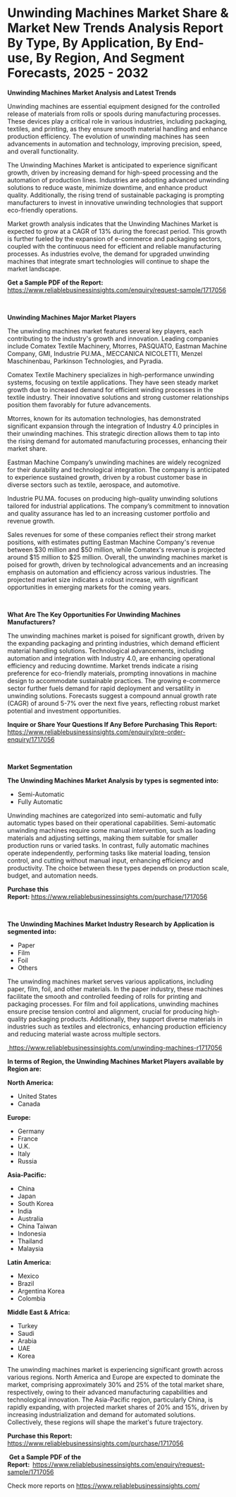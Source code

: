 <p><h1>Unwinding Machines Market Share & Market New Trends Analysis Report By Type, By Application, By End-use, By Region, And Segment Forecasts, 2025 - 2032</h1></p><p><strong>Unwinding Machines Market Analysis and Latest Trends</strong></p>
<p><p>Unwinding machines are essential equipment designed for the controlled release of materials from rolls or spools during manufacturing processes. These devices play a critical role in various industries, including packaging, textiles, and printing, as they ensure smooth material handling and enhance production efficiency. The evolution of unwinding machines has seen advancements in automation and technology, improving precision, speed, and overall functionality.</p><p>The Unwinding Machines Market is anticipated to experience significant growth, driven by increasing demand for high-speed processing and the automation of production lines. Industries are adopting advanced unwinding solutions to reduce waste, minimize downtime, and enhance product quality. Additionally, the rising trend of sustainable packaging is prompting manufacturers to invest in innovative unwinding technologies that support eco-friendly operations.</p><p>Market growth analysis indicates that the Unwinding Machines Market is expected to grow at a CAGR of 13% during the forecast period. This growth is further fueled by the expansion of e-commerce and packaging sectors, coupled with the continuous need for efficient and reliable manufacturing processes. As industries evolve, the demand for upgraded unwinding machines that integrate smart technologies will continue to shape the market landscape.</p></p>
<p><strong>Get a Sample PDF of the Report:&nbsp;</strong> <a href="https://www.reliablebusinessinsights.com/enquiry/request-sample/1717056?utm_campaign=3439&utm_medium=2&utm_source=Github&utm_content=ia&utm_term=08042025&utm_id=unwinding-machines">https://www.reliablebusinessinsights.com/enquiry/request-sample/1717056</a></p>
<p>&nbsp;</p>
<p><strong>Unwinding Machines Major Market Players</strong></p>
<p><p>The unwinding machines market features several key players, each contributing to the industry's growth and innovation. Leading companies include Comatex Textile Machinery, Mtorres, PASQUATO, Eastman Machine Company, GMI, Industrie PU.MA., MECCANICA NICOLETTI, Menzel Maschinenbau, Parkinson Technologies, and Pyradia. </p><p>Comatex Textile Machinery specializes in high-performance unwinding systems, focusing on textile applications. They have seen steady market growth due to increased demand for efficient winding processes in the textile industry. Their innovative solutions and strong customer relationships position them favorably for future advancements.</p><p>Mtorres, known for its automation technologies, has demonstrated significant expansion through the integration of Industry 4.0 principles in their unwinding machines. This strategic direction allows them to tap into the rising demand for automated manufacturing processes, enhancing their market share.</p><p>Eastman Machine Company’s unwinding machines are widely recognized for their durability and technological integration. The company is anticipated to experience sustained growth, driven by a robust customer base in diverse sectors such as textile, aerospace, and automotive.</p><p>Industrie PU.MA. focuses on producing high-quality unwinding solutions tailored for industrial applications. The company’s commitment to innovation and quality assurance has led to an increasing customer portfolio and revenue growth.</p><p>Sales revenues for some of these companies reflect their strong market positions, with estimates putting Eastman Machine Company's revenue between $30 million and $50 million, while Comatex's revenue is projected around $15 million to $25 million. Overall, the unwinding machines market is poised for growth, driven by technological advancements and an increasing emphasis on automation and efficiency across various industries. The projected market size indicates a robust increase, with significant opportunities in emerging markets for the coming years.</p></p>
<p>&nbsp;</p>
<p><strong>What Are The Key Opportunities For Unwinding Machines Manufacturers?</strong></p>
<p><p>The unwinding machines market is poised for significant growth, driven by the expanding packaging and printing industries, which demand efficient material handling solutions. Technological advancements, including automation and integration with Industry 4.0, are enhancing operational efficiency and reducing downtime. Market trends indicate a rising preference for eco-friendly materials, prompting innovations in machine design to accommodate sustainable practices. The growing e-commerce sector further fuels demand for rapid deployment and versatility in unwinding solutions. Forecasts suggest a compound annual growth rate (CAGR) of around 5-7% over the next five years, reflecting robust market potential and investment opportunities.</p></p>
<p><strong>Inquire or Share Your Questions If Any Before Purchasing This Report:</strong> <a href="https://www.reliablebusinessinsights.com/enquiry/pre-order-enquiry/1717056?utm_campaign=3439&utm_medium=2&utm_source=Github&utm_content=ia&utm_term=08042025&utm_id=unwinding-machines">https://www.reliablebusinessinsights.com/enquiry/pre-order-enquiry/1717056</a></p>
<p>&nbsp;</p>
<p><strong>Market Segmentation</strong></p>
<p><strong>The Unwinding Machines Market Analysis by types is segmented into:</strong></p>
<p><ul><li>Semi-Automatic</li><li>Fully Automatic</li></ul></p>
<p><p>Unwinding machines are categorized into semi-automatic and fully automatic types based on their operational capabilities. Semi-automatic unwinding machines require some manual intervention, such as loading materials and adjusting settings, making them suitable for smaller production runs or varied tasks. In contrast, fully automatic machines operate independently, performing tasks like material loading, tension control, and cutting without manual input, enhancing efficiency and productivity. The choice between these types depends on production scale, budget, and automation needs.</p></p>
<p><strong>Purchase this Report:&nbsp;</strong><a href="https://www.reliablebusinessinsights.com/purchase/1717056?utm_campaign=3439&utm_medium=2&utm_source=Github&utm_content=ia&utm_term=08042025&utm_id=unwinding-machines">https://www.reliablebusinessinsights.com/purchase/1717056</a></p>
<p>&nbsp;</p>
<p><strong>The Unwinding Machines Market Industry Research by Application is segmented into:</strong></p>
<p><ul><li>Paper</li><li>Film</li><li>Foil</li><li>Others</li></ul></p>
<p><p>The unwinding machines market serves various applications, including paper, film, foil, and other materials. In the paper industry, these machines facilitate the smooth and controlled feeding of rolls for printing and packaging processes. For film and foil applications, unwinding machines ensure precise tension control and alignment, crucial for producing high-quality packaging products. Additionally, they support diverse materials in industries such as textiles and electronics, enhancing production efficiency and reducing material waste across multiple sectors.</p></p>
<p><a href="https://www.reliablebusinessinsights.com/unwinding-machines-r1717056?utm_campaign=3439&utm_medium=2&utm_source=Github&utm_content=ia&utm_term=08042025&utm_id=unwinding-machines">&nbsp;https://www.reliablebusinessinsights.com/unwinding-machines-r1717056</a></p>
<p><strong>In terms of Region, the Unwinding Machines Market Players available by Region are:</strong></p>
<p>
    <p> <strong> North America: </strong>
        <ul>
            <li>United States</li>
            <li>Canada</li>
        </ul>
        </p> 
    <p> <strong> Europe: </strong>
        <ul>
            <li>Germany</li>
            <li>France</li>
            <li>U.K.</li>
            <li>Italy</li>
            <li>Russia</li>
        </ul>
        </p> 
    <p> <strong> Asia-Pacific: </strong>
        <ul>
            <li>China</li>
            <li>Japan</li>
            <li>South Korea</li>
            <li>India</li>
            <li>Australia</li>
            <li>China Taiwan</li>
            <li>Indonesia</li>
            <li>Thailand</li>
            <li>Malaysia</li>
        </ul>
        </p> 
    <p> <strong> Latin America: </strong>
        <ul>
            <li>Mexico</li>
            <li>Brazil</li>
            <li>Argentina Korea</li>
            <li>Colombia</li>
        </ul>
        </p> 
    <p> <strong> Middle East & Africa: </strong>
        <ul>
            <li>Turkey</li>
            <li>Saudi</li>
            <li>Arabia</li>
            <li>UAE</li>
            <li>Korea</li>
        </ul>
    </p>
    </p>
<p><p>The unwinding machines market is experiencing significant growth across various regions. North America and Europe are expected to dominate the market, comprising approximately 30% and 25% of the total market share, respectively, owing to their advanced manufacturing capabilities and technological innovation. The Asia-Pacific region, particularly China, is rapidly expanding, with projected market shares of 20% and 15%, driven by increasing industrialization and demand for automated solutions. Collectively, these regions will shape the market's future trajectory.</p></p>
<p><strong>Purchase this Report: </strong><a href="https://www.reliablebusinessinsights.com/purchase/1717056?utm_campaign=3439&utm_medium=2&utm_source=Github&utm_content=ia&utm_term=08042025&utm_id=unwinding-machines">https://www.reliablebusinessinsights.com/purchase/1717056</a></p>
<p>&nbsp;<strong>Get a Sample PDF of the Report:&nbsp;&nbsp;</strong><a href="https://www.reliablebusinessinsights.com/enquiry/request-sample/1717056?utm_campaign=3439&utm_medium=2&utm_source=Github&utm_content=ia&utm_term=08042025&utm_id=unwinding-machines">https://www.reliablebusinessinsights.com/enquiry/request-sample/1717056</a></p>
<p><strong></strong></p>
<p>Check more reports on <a href="https://www.reliablebusinessinsights.com/?utm_campaign=3439&utm_medium=2&utm_source=Github&utm_content=ia&utm_term=08042025&utm_id=unwinding-machines">https://www.reliablebusinessinsights.com/</a></p>